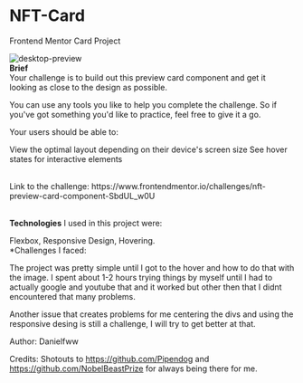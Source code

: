 # NFT-Card
Frontend Mentor Card Project
<br>

![desktop-preview](https://github.com/Danielfww/NTF-Card/assets/158219974/06ea551a-9bb2-4393-8637-5c1248af26c4)
<br>
<b>Brief</b>
<br>
Your challenge is to build out this preview card component and get it looking as close to the design as possible.

You can use any tools you like to help you complete the challenge. So if you've got something you'd like to practice, feel free to give it a go.

Your users should be able to:

View the optimal layout depending on their device's screen size
See hover states for interactive elements

<br>
Link to the challenge:
https://www.frontendmentor.io/challenges/nft-preview-card-component-SbdUL_w0U
<br>
<br>


<b>Technologies</b> I used in this project were:

Flexbox,
Responsive Design,
Hovering.
<br>
*Challenges I faced:

The project was pretty simple until I got to the hover and how to do that with the image. I spent about 1-2 hours trying things by myself until I had to actually google and youtube that and it worked but other then that I didnt encountered that many problems.

Another issue that creates problems for me centering the divs and using the responsive desing is still a challenge, I will try to get better at that.


Author: Danielfww

Credits: Shotouts to https://github.com/Pipendog and https://github.com/NobelBeastPrize for always being there for me.
